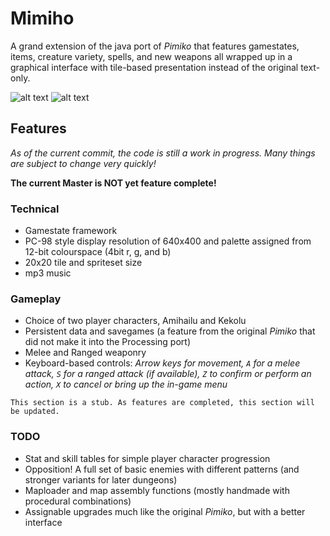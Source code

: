 # Mimiho

A grand extension of the java port of *Pimiko* that features gamestates, items, creature variety, spells, and new weapons all wrapped up in a graphical interface with tile-based presentation instead of the original text-only.

![alt text](https://i.imgur.com/gHLgmRw.png "Game Start")
![alt text](https://i.imgur.com/oKEZhlY.png "Kekolu is all alone here.")

## Features

*As of the current commit, the code is still a work in progress. Many things are subject to change very quickly!*

**The current Master is NOT yet feature complete!**

### Technical

- Gamestate framework
- PC-98 style display resolution of 640x400 and palette assigned from 12-bit colourspace (4bit r, g, and b)
- 20x20 tile and spriteset size
- mp3 music

### Gameplay

- Choice of two player characters, Amihailu and Kekolu
- Persistent data and savegames (a feature from the original *Pimiko* that did not make it into the Processing port)
- Melee and Ranged weaponry
- Keyboard-based controls: *Arrow keys for movement, `A` for a melee attack, `S` for a ranged attack (if available), `Z` to confirm or perform an action, `X` to cancel or bring up the in-game menu*

`This section is a stub. As features are completed, this section will be updated.`

### TODO

- Stat and skill tables for simple player character progression
- Opposition! A full set of basic enemies with different patterns (and stronger variants for later dungeons)
- Maploader and map assembly functions (mostly handmade with procedural combinations)
- Assignable upgrades much like the original *Pimiko*, but with a better interface
